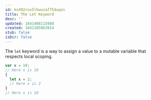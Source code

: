 ```yaml
---
id: kx492rux5lhwuzaf754uqzn
title: The Let Keyword
desc: ''
updated: 1641408115988
created: 1641105063914
stub: false
isDir: false
---
```



The `let` keyword is a way to assign a value to a mutable variable that respects local scoping. 

```js
var x = 10;
// Here x is 10
{
  let x = 2;
  // Here x is 2
}
// Here x is 10
```
